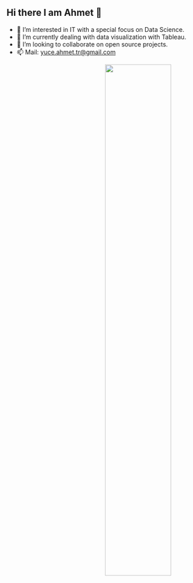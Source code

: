 ## Hi there I am Ahmet 👋
- 👀 I’m interested in IT with a special focus on Data Science.
- 🌱 I’m currently dealing with data visualization with Tableau.
- 💞️ I’m looking to collaborate on open source projects.
- 📫 Mail: yuce.ahmet.tr@gmail.com

<img src="https://github-readme-stats.vercel.app/api?username=yuceahmet&show_icons=true&theme=tokyonight" align='right' width="55%">


